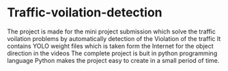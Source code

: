 # Traffic-voilation-detection
The project is made for the mini project submission which solve the traffic voilation problems by automatically detection of the Violation of the traffic
It contains YOLO weight files which is taken form the Internet
for the object direction in the videos
The complete project is buit in python programming language
Python makes the project easy to create in a small period of time.
